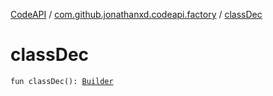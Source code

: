 [CodeAPI](../index.md) / [com.github.jonathanxd.codeapi.factory](index.md) / [classDec](.)

# classDec

`fun classDec(): `[`Builder`](../com.github.jonathanxd.codeapi.base/-class-declaration/-builder/index.md)